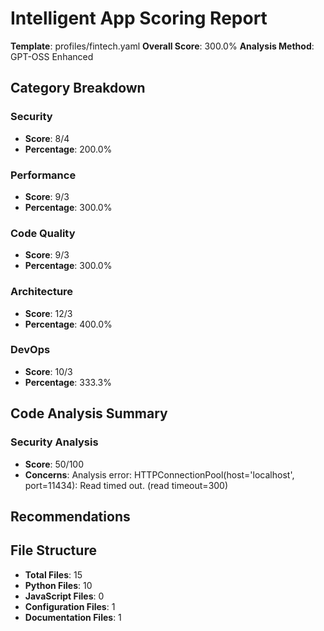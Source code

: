 # Intelligent App Scoring Report

**Template**: profiles/fintech.yaml
**Overall Score**: 300.0%
**Analysis Method**: GPT-OSS Enhanced

## Category Breakdown

### Security
- **Score**: 8/4
- **Percentage**: 200.0%

### Performance
- **Score**: 9/3
- **Percentage**: 300.0%

### Code Quality
- **Score**: 9/3
- **Percentage**: 300.0%

### Architecture
- **Score**: 12/3
- **Percentage**: 400.0%

### DevOps
- **Score**: 10/3
- **Percentage**: 333.3%

## Code Analysis Summary

### Security Analysis
- **Score**: 50/100
- **Concerns**: Analysis error: HTTPConnectionPool(host='localhost', port=11434): Read timed out. (read timeout=300)

## Recommendations


## File Structure

- **Total Files**: 15
- **Python Files**: 10
- **JavaScript Files**: 0
- **Configuration Files**: 1
- **Documentation Files**: 1
